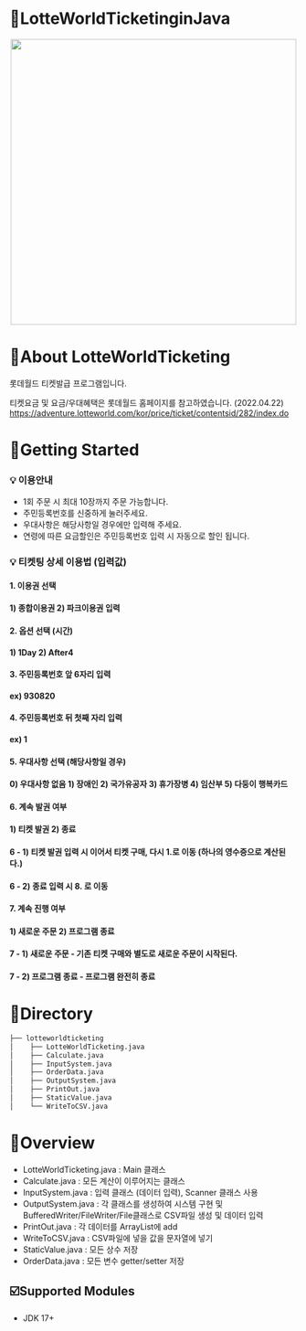 # :pushpin:LotteWorldTicketinginJava

<p align="center">
<img src = "https://user-images.githubusercontent.com/86038910/164522037-81c5f507-4b44-45e6-8d94-c3d56ecf4c8e.png" width="500px">
</p>

# 📎About LotteWorldTicketing
롯데월드 티켓발급 프로그램입니다.

티켓요금 및 요금/우대혜택은 롯데월드 홈페이지를 참고하였습니다. (2022.04.22)
https://adventure.lotteworld.com/kor/price/ticket/contentsid/282/index.do

# :page_with_curl:Getting Started

### :bulb: 이용안내
+ 1회 주문 시 최대 10장까지 주문 가능합니다.
+ 주민등록번호를 신중하게 눌러주세요.
+ 우대사항은 해당사항일 경우에만 입력해 주세요.
+ 연령에 따른 요금할인은 주민등록번호 입력 시 자동으로 할인 됩니다.

### :bulb: 티켓팅 상세 이용법 (입력값)

#### 1. 이용권 선택

#### 1) 종합이용권 2) 파크이용권 입력

#### 2. 옵션 선택 (시간) 

#### 1) 1Day 2) After4 

#### 3. 주민등록번호 앞 6자리 입력 

#### ex) 930820

#### 4. 주민등록번호 뒤 첫째 자리 입력

#### ex) 1

#### 5. 우대사항 선택 (해당사항일 경우) 

#### 0) 우대사항 없음 1) 장애인 2) 국가유공자 3) 휴가장병 4) 임산부 5) 다둥이 행복카드

#### 6. 계속 발권 여부

#### 1) 티켓 발권 2) 종료      

#### 6 - 1) 티켓 발권 입력 시 이어서 티켓 구매, 다시 1.로 이동 (하나의 영수증으로 계산된다.)

#### 6 - 2) 종료 입력 시 8. 로 이동 

#### 7. 계속 진행 여부

#### 1) 새로운 주문 2) 프로그램 종료

#### 7 - 1) 새로운 주문 - 기존 티켓 구매와 별도로 새로운 주문이 시작된다.

#### 7 - 2) 프로그램 종료 - 프로그램 완전히 종료

# 📂Directory

```bash
├── lotteworldticketing
│    ├── LotteWorldTicketing.java
│    ├── Calculate.java
│    ├── InputSystem.java
│    ├── OrderData.java
│    ├── OutputSystem.java
│    ├── PrintOut.java
│    ├── StaticValue.java
│    └── WriteToCSV.java
```

# 📙Overview

+ LotteWorldTicketing.java : Main 클래스
+ Calculate.java : 모든 계산이 이루어지는 클래스
+ InputSystem.java : 입력 클래스 (데이터 입력), Scanner 클래스 사용
+ OutputSystem.java : 각 클래스를 생성하여 시스템 구현 및 BufferedWriter/FileWriter/File클래스로 CSV파일 생성 및 데이터 입력
+ PrintOut.java : 각 데이터를 ArrayList에 add
+ WriteToCSV.java : CSV파일에 넣을 값을 문자열에 넣기
+ StaticValue.java : 모든 상수 저장
+ OrderData.java : 모든 변수 getter/setter 저장


## :ballot_box_with_check:Supported Modules
+ JDK 17+
